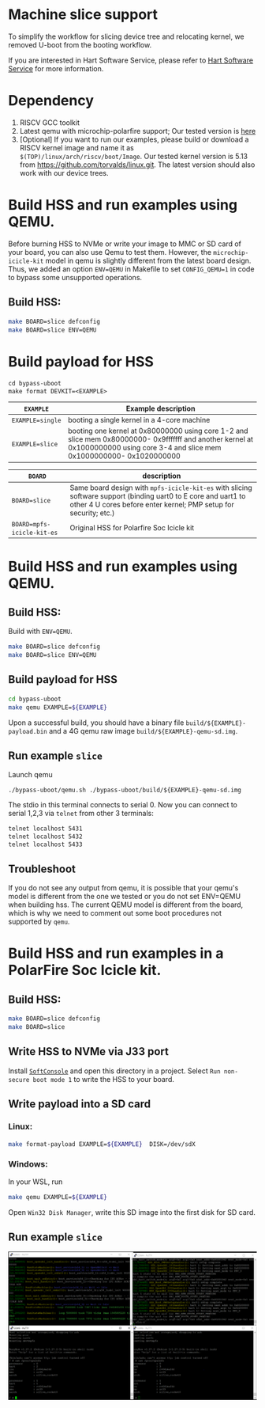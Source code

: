 # Machine slice support
To simplify the workflow for slicing device tree and relocating kernel, we
removed U-boot from the booting workflow.

If you are interested in Hart Software Service, please refer to  [Hart Software
Service](README.md) for more information.

# Dependency
1. RISCV GCC toolkit
2. Latest qemu with microchip-polarfire support; Our tested version is
   [here](https://github.com/MSRSSP/qemu.git)
3. [Optional] If you want to run our examples, please build or download a RISCV
   kernel image and name it as `$(TOP)/linux/arch/riscv/boot/Image`. Our tested
kernel version is 5.13 from https://github.com/torvalds/linux.git. The latest
version should also work with our device trees.


# Build HSS and run examples using QEMU.
Before burning HSS to NVMe or write your image to MMC or SD card of your board,
you can also use Qemu to test them. However, the `microchip-icicle-kit` model
in qemu is slightly different from the latest board design. Thus, we added an
option `ENV=QEMU` in Makefile to set `CONFIG_QEMU=1` in code to bypass some
unsupported operations. 

## Build HSS:
   ```bash
   make BOARD=slice defconfig
   make BOARD=slice ENV=QEMU
   ```

# Build payload for HSS
  ```
  cd bypass-uboot
  make format DEVKIT=<EXAMPLE> 
  ```
  
| `EXAMPLE` | Example description |
| --- | --- |
| `EXAMPLE=single` | booting a single kernel in a 4-core machine |
| `EXAMPLE=slice` | booting one kernel at 0x80000000 using core 1-2 and slice mem 0x80000000- 0x9fffffff and another kernel at 0x1000000000 using core 3-4 and slice mem 0x1000000000- 0x1020000000|

| `BOARD` | description |
| --- | --- |
| `BOARD=slice` | Same board design with `mpfs-icicle-kit-es` with slicing software support (binding uart0 to E core and uart1 to other 4 U cores before enter kernel; PMP setup for security; etc.) |
| `BOARD=mpfs-icicle-kit-es` | Original HSS for Polarfire Soc Icicle kit|

# Build HSS and run examples using QEMU.
## Build HSS:
Build with `ENV=QEMU`.
```bash
make BOARD=slice defconfig
make BOARD=slice ENV=QEMU
```

## Build payload for HSS
```bash
cd bypass-uboot
make qemu EXAMPLE=${EXAMPLE} 
```
Upon a successful build, you should have a binary file
`build/${EXAMPLE}-payload.bin` and a 4G qemu raw image
`build/${EXAMPLE}-qemu-sd.img`.

## Run example `slice`
Launch qemu
```
./bypass-uboot/qemu.sh ./bypass-uboot/build/${EXAMPLE}-qemu-sd.img
```
The stdio in this terminal connects to serial 0. Now you can connect to serial
1,2,3 via `telnet` from other 3 terminals: 

```
telnet localhost 5431
telnet localhost 5432
telnet localhost 5433
```

## Troubleshoot

If you do not see any output from qemu, it is possible that your qemu's model
is different from the one we tested or you do not set ENV=QEMU when building
hss. The current QEMU model is different from the board, which is why we need
to comment out some boot procedures not supported by `qemu`. 

# Build HSS and run examples in a PolarFire Soc Icicle kit.
## Build HSS:
```bash
make BOARD=slice defconfig
make BOARD=slice
```

## Write HSS to NVMe via J33 port
Install
[`SoftConsole`](https://www.microsemi.com/product-directory/design-tools/4879-softconsole)
and open this directory in a project. Select `Run non-secure boot mode 1` to
write the HSS to your board.

## Write payload into a SD card
### Linux:
```bash
make format-payload EXAMPLE=${EXAMPLE}  DISK=/dev/sdX
```

### Windows:
In your WSL, run
```bash
make qemu EXAMPLE=${EXAMPLE}  
```
Open `Win32 Disk Manager`, write this SD image into the first disk for SD card.

## Run example `slice`
![Outputs in 4 UARTs for the slice example](bypass-uboot/conf/slice/slice-example.PNG)
